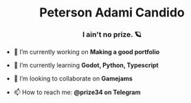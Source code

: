 <h1 align="center">Peterson Adami Candido</h1>
<h3 align="center">I ain't no <b>prize</b>. 🪐</h3>

- 🔭 I’m currently working on <b>Making a good portfolio</b>

- 🌱 I’m currently learning <b>Godot, Python, Typescript</b>

- 👯 I’m looking to collaborate on <b>Gamejams</b>

- 📫 How to reach me: <b>@prize34 on Telegram</b>
